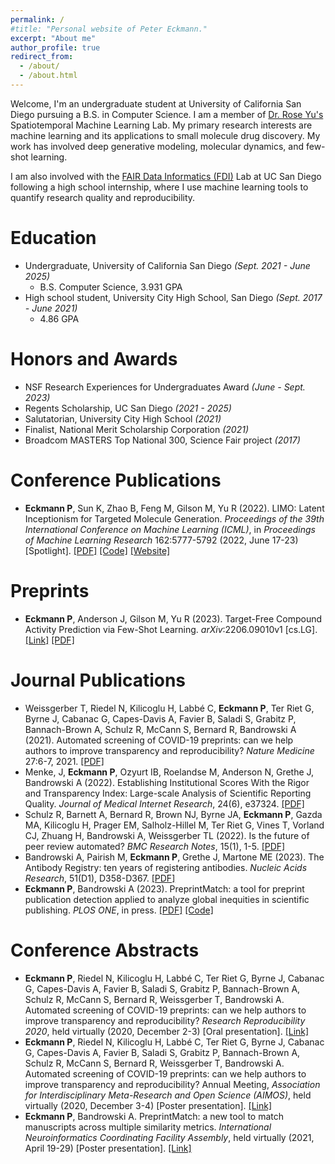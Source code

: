 ```yaml
---
permalink: /
#title: "Personal website of Peter Eckmann."
excerpt: "About me"
author_profile: true
redirect_from: 
  - /about/
  - /about.html
---
```


Welcome, I'm an undergraduate student at University of California San Diego pursuing a B.S. in Computer Science. I am a member of [Dr. Rose Yu's](https://roseyu.com/) Spatiotemporal Machine Learning Lab. My primary research interests are machine learning and its applications to small molecule drug discovery. My work has involved deep generative modeling, molecular dynamics, and few-shot learning.

I am also involved with the [FAIR Data Informatics (FDI)](https://www.fdilab.org/) Lab at UC San Diego following a high school internship, where I use machine learning tools to quantify research quality and reproducibility. 

Education
======
* Undergraduate, University of California San Diego *(Sept. 2021 - June 2025)*
  * B.S. Computer Science, 3.931 GPA
* High school student, University City High School, San Diego *(Sept. 2017 - June 2021)*
  * 4.86 GPA

Honors and Awards
======
* NSF Research Experiences for Undergraduates Award *(June - Sept. 2023)*
* Regents Scholarship, UC San Diego *(2021 - 2025)*
* Salutatorian, University City High School *(2021)*
* Finalist, National Merit Scholarship Corporation *(2021)*
* Broadcom MASTERS Top National 300, Science Fair project *(2017)*

Conference Publications
=====
* **Eckmann P**, Sun K, Zhao B, Feng M, Gilson M, Yu R (2022). LIMO: Latent Inceptionism for Targeted Molecule Generation. *Proceedings of the 39th International Conference on Machine Learning (ICML)*, in *Proceedings of Machine Learning Research* 162:5777-5792 (2022, June 17-23) \[Spotlight\]. [\[PDF\]](https://petereckmann1.github.io/files/limo.pdf) [\[Code\]](https://github.com/Rose-STL-Lab/LIMO) [\[Website\]](https://www.limo-aimd.com/)

Preprints
=====
* **Eckmann P**, Anderson J, Gilson M, Yu R (2023). Target-Free Compound Activity Prediction via Few-Shot Learning. *arXiv*:2206.09010v1 [cs.LG]. [\[Link\]](https://arxiv.org/abs/2311.16328) [\[PDF\]](https://petereckmann1.github.io/files/fscap.pdf)

Journal Publications
=====
* Weissgerber T, Riedel N, Kilicoglu H, Labbé C, **Eckmann P**, Ter Riet G, Byrne J, Cabanac G, Capes-Davis A, Favier B, Saladi S, Grabitz P, Bannach-Brown A, Schulz R, McCann S, Bernard R, Bandrowski A (2021). Automated screening of COVID-19 preprints: can we help authors to improve transparency and reproducibility? *Nature Medicine* 27:6-7, 2021. [\[PDF\]](https://petereckmann1.github.io/files/automated-screening.pdf)
* Menke, J, **Eckmann P**, Ozyurt IB, Roelandse M, Anderson N, Grethe J, Bandrowski A (2022). Establishing Institutional Scores With the Rigor and Transparency Index: Large-scale Analysis of Scientific Reporting Quality. *Journal of Medical Internet Research*, 24(6), e37324. [\[PDF\]](https://petereckmann1.github.io/files/rti2.pdf)
* Schulz R, Barnett A, Bernard R, Brown NJ, Byrne JA, **Eckmann P**, Gazda MA, Kilicoglu H, Prager EM, Salholz-Hillel M, Ter Riet G, Vines T, Vorland CJ, Zhuang H, Bandrowski A, Weissgerber TL (2022). Is the future of peer review automated? *BMC Research Notes*, 15(1), 1-5. [\[PDF\]](https://petereckmann1.github.io/files/future-automated.pdf)
* Bandrowski A, Pairish M, **Eckmann P**, Grethe J, Martone ME (2023). The Antibody Registry: ten years of registering antibodies. *Nucleic Acids Research*, 51(D1), D358-D367. [\[PDF\]](https://petereckmann1.github.io/files/antibody-registry.pdf)
* **Eckmann P**, Bandrowski A (2023). PreprintMatch: a tool for preprint publication detection applied to analyze global inequities in scientific publishing. *PLOS ONE*, in press. [\[PDF\]](https://petereckmann1.github.io/files/preprint-match.pdf) [\[Code\]](https://github.com/PeterEckmann1/preprint-match)

Conference Abstracts
=====
* **Eckmann P**, Riedel N, Kilicoglu H, Labbé C, Ter Riet G, Byrne J, Cabanac G, Capes-Davis A, Favier B, Saladi S, Grabitz P, Bannach-Brown A, Schulz R, McCann S, Bernard R, Weissgerber T, Bandrowski A. Automated screening of COVID-19 preprints: can we help authors to improve transparency and reproducibility? *Research Reproducibility 2020*, held virtually (2020, December 2-3) \[Oral presentation\]. [\[Link\]](https://pwd.aa.ufl.edu/researchre-pro/wp-content/uploads/sites/8/2020/11/Paper_3-3_Eckmann_Peter.pdf)
* **Eckmann P**, Riedel N, Kilicoglu H, Labbé C, Ter Riet G, Byrne J, Cabanac G, Capes-Davis A, Favier B, Saladi S, Grabitz P, Bannach-Brown A, Schulz R, McCann S, Bernard R, Weissgerber T, Bandrowski A. Automated screening of COVID-19 preprints: can we help authors to improve transparency and reproducibility? Annual Meeting, *Association for Interdisciplinary Meta-Research and Open Science (AIMOS)*, held virtually (2020, December 3-4) \[Poster presentation\]. [\[Link\]](https://osf.io/ep9qh/)
* **Eckmann P**, Bandrowski A. PreprintMatch: a new tool to match manuscripts across multiple similarity metrics. *International Neuroinformatics Coordinating Facility Assembly*, held virtually (2021, April 19-29) \[Poster presentation\]. [\[Link\]](https://neuroinformatics.incf.org/node/264)
